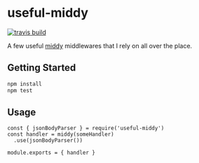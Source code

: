 # useful-middy

[![travis build](https://api.travis-ci.org/anglinb/useful-middy.svg?branch=master)](https://travis-ci.org/anglinb/useful-middy) 

A few useful [middy](https://github.com/middyjs/middy) middlewares that I rely on all over the place. 

## Getting Started

```bash
npm install
npm test
```


## Usage

```node
const { jsonBodyParser } = require('useful-middy')
const handler = middy(someHandler)
  .use(jsonBodyParser())

module.exports = { handler }
```
